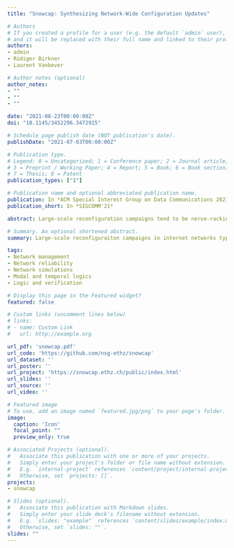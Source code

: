 ```yaml
---
title: "Snowcap: Synthesizing Network-Wide Configuration Updates"

# Authors
# If you created a profile for a user (e.g. the default `admin` user), write the username (folder name) here 
# and it will be replaced with their full name and linked to their profile.
authors:
- admin
- Rüdiger Birkner
- Laurent Vanbever

# Author notes (optional)
author_notes:
- ""
- ""
- ""

date: "2021-08-23T00:00:00Z"
doi: "10.1145/3452296.3472915"

# Schedule page publish date (NOT publication's date).
publishDate: "2021-07-03T00:00:00Z"

# Publication type.
# Legend: 0 = Uncategorized; 1 = Conference paper; 2 = Journal article;
# 3 = Preprint / Working Paper; 4 = Report; 5 = Book; 6 = Book section;
# 7 = Thesis; 8 = Patent
publication_types: ["1"]

# Publication name and optional abbreviated publication name.
publication: In *ACM Special Interest Group on Data Communications 2021*
publication_short: In *SIGCOMM'21*

abstract: Large-scale reconfiguration campaigns tend to be nerve-racking for network operators as they can lead to significant network downtimes, decreased performance, and policy violations. Unfortunately, existing reconfiguration frameworks often fall short in practice as they either only support a small set of reconfiguration scenarios or simply do not scale.<br /><br />We address these problems with Snowcap, the first network reconfiguration framework which can synthesize configuration updates that comply with arbitrary hard and soft specifications, and involve arbitrary routing protocols. Our key contribution is an efficient search procedure which leverages counter-examples to efficiently navigate the space of configuration updates. Given a reconfiguration ordering which violates the desired specifications, our algorithm automatically identifies the problematic commands so that it can avoid this particular order in the next iteration.<br /><br />We fully implemented Snowcap and extensively evaluated its scalability and effectiveness on real-world topologies and typical, large-scale reconfiguration scenarios. Even for large topologies, Snowcap finds a valid reconfiguration ordering with minimal side-effects (i.e., traffic shifts) within a few seconds at most.

# Summary. An optional shortened abstract.
summary: Large-scale reconfiguraiton campaigns in internet networks typically introduce downtimes, decrease performance, and violate security policies. *Snowcap* solves this issue by safely and automatically reconfiguring the netowrk step-by-step.

tags: 
- Network management
- Network reliability
- Network simulations
- Modal and temporal logics
- Logic and verification

# Display this page in the Featured widget?
featured: false

# Custom links (uncomment lines below)
# links:
# - name: Custom Link
#   url: http://example.org

url_pdf: 'snowcap.pdf'
url_code: 'https://github.com/nsg-ethz/snowcap'
url_dataset: ''
url_poster: ''
url_project: 'https://snowcap.ethz.ch/public/index.html'
url_slides: ''
url_source: ''
url_video: ''

# Featured image
# To use, add an image named `featured.jpg/png` to your page's folder. 
image:
  caption: 'Icon'
  focal_point: ""
  preview_only: true

# Associated Projects (optional).
#   Associate this publication with one or more of your projects.
#   Simply enter your project's folder or file name without extension.
#   E.g. `internal-project` references `content/project/internal-project/index.md`.
#   Otherwise, set `projects: []`.
projects:
- snowcap

# Slides (optional).
#   Associate this publication with Markdown slides.
#   Simply enter your slide deck's filename without extension.
#   E.g. `slides: "example"` references `content/slides/example/index.md`.
#   Otherwise, set `slides: ""`.
slides: ""
---
```

